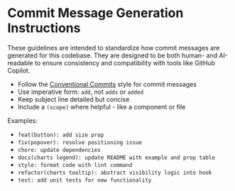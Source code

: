 # Commit Message Generation Instructions

These guidelines are intended to standardize how commit messages are generated for this codebase. They are designed to be both human- and AI-readable to ensure consistency and compatibility with tools like GitHub Copilot.

- Follow the [Conventional Commits](https://www.conventionalcommits.org/en/v1.0.0/#summary) style for commit messages
- Use imperative form: `add`, not `adds` or `added`
- Keep subject line detailed but concise
- Include a `(scope)` where helpful - like a component or file

Examples:

- `feat(button): add size prop`
- `fix(popover): resolve positioning issue`
- `chore: update dependencies`
- `docs(charts legend): update README with example and prop table`
- `style: format code with lint command`
- `refactor(charts tooltip): abstract visibility logic into hook`
- `test: add unit tests for new functionality`

